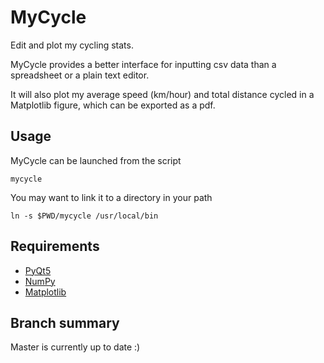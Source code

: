 # MyCycle

Edit and plot my cycling stats.

MyCycle provides a better interface for inputting
csv data than a spreadsheet or a plain text editor.

It will also plot my average speed (km/hour) and
total distance cycled in a Matplotlib figure, which 
can be exported as a pdf.



## Usage
MyCycle can be launched from the script
```
mycycle
```

You may want to link it to a directory in your path
```
ln -s $PWD/mycycle /usr/local/bin
```

## Requirements

- [PyQt5](https://pypi.org/project/PyQt5/)
- [NumPy](https://numpy.org/)
- [Matplotlib](https://matplotlib.org/)


## Branch summary

Master is currently up to date :)
